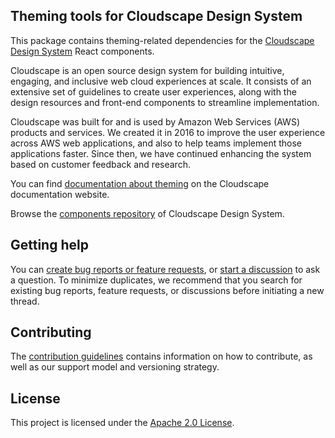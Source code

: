 ## Theming tools for Cloudscape Design System

This package contains theming-related dependencies for the [Cloudscape Design System](https://cloudscape.design/) React components.

Cloudscape is an open source design system for building intuitive, engaging, and inclusive web cloud experiences at scale. It consists of an extensive set of guidelines to create user experiences, along with the design resources and front-end components to streamline implementation.

Cloudscape was built for and is used by Amazon Web Services (AWS) products and services. We created it in 2016 to improve the user experience across AWS web applications, and also to help teams implement those applications faster. Since then, we have continued enhancing the system based on customer feedback and research.

You can find [documentation about theming](https://cloudscape.design/foundation/visual-foundation/theming/) on the Cloudscape documentation website.

Browse the [components repository](https://github.com/cloudscape-design/components) of Cloudscape Design System.

## Getting help

You can [create bug reports or feature requests](https://github.com/cloudscape-design/theming-core/issues/new/choose), or [start a discussion](https://github.com/cloudscape-design/components/discussions) to ask a question. To minimize duplicates, we recommend that you search for existing bug reports, feature requests, or discussions before initiating a new thread.

## Contributing

The [contribution guidelines](https://github.com/cloudscape-design/theming-core/blob/main/CONTRIBUTING.md) contains information on how to contribute, as well as our support model and versioning strategy.

## License

This project is licensed under the [Apache 2.0 License](https://github.com/cloudscape-design/theming-core/blob/main/LICENSE).
